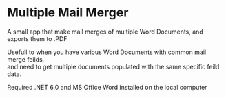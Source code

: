 # Multiple Mail Merger
A small app that make mail merges of multiple Word Documents, and exports them to .PDF

Usefull to when you have various Word Documents with common mail merge feilds,  
and need to get multiple documents populated with the same specific feild data.

Required .NET 6.0 and MS Office Word installed on the local computer
